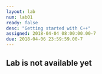 ```yaml
---
layout: lab
num: lab01
ready: false
desc: "Getting started with C++"
assigned: 2018-04-04 08:00:00.00-7
due: 2018-04-06 23:59:59.00-7
---
```

<h2>Lab is not available yet</h2>

